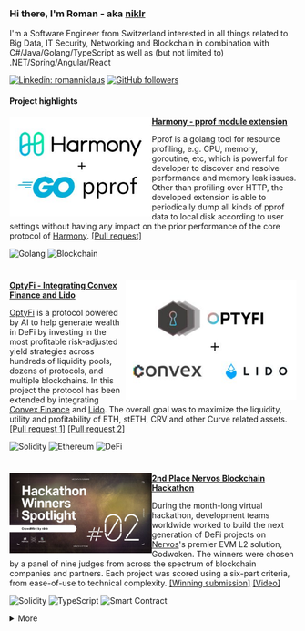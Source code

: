 ### Hi there, I'm Roman - aka [niklr](https://github.com/niklr)

I'm a Software Engineer from Switzerland interested in all things related to Big Data, IT Security, Networking and Blockchain in combination with C#/Java/Golang/TypeScript as well as (but not limited to) .NET/Spring/Angular/React

[![Linkedin: romanniklaus](https://img.shields.io/badge/-romanniklaus-blue?style=flat-square&logo=Linkedin&logoColor=white&link=https://www.linkedin.com/in/romanniklaus/)](https://www.linkedin.com/in/romanniklaus/)
[![GitHub followers](https://img.shields.io/github/followers/niklr?label=Follow&style=social)](https://github.com/niklr)

#### Project highlights

<p>
  <a href="https://github.com/harmony-one/harmony/pull/3773" target="_blank"><img width="250" align="left" src="/assets/banner_harmony.jpg"></a>
</p>
 
**[Harmony - pprof module extension](https://github.com/harmony-one/harmony/pull/3773)**

Pprof is a golang tool for resource profiling, e.g. CPU, memory, goroutine, etc, which is powerful for developer to discover and resolve performance and memory leak issues. Other than profiling over HTTP, the developed extension is able to periodically dump all kinds of pprof data to local disk according to user settings without having any impact on the prior performance of the core protocol of [Harmony](https://www.harmony.one/). [[Pull request]](https://github.com/harmony-one/harmony/pull/3773)

![Golang](https://img.shields.io/badge/-Golang-lightgrey?&logo=Go)
![Blockchain](https://img.shields.io/badge/-Blockchain-lightgrey)

#

<p>
  <a href="https://github.com/Opty-Fi/defi-adapters/pull/1" target="_blank"><img width="300" align="right" src="/assets/banner_optyfi.jpg"></a>
</p>

**[OptyFi - Integrating Convex Finance and Lido](https://github.com/Opty-Fi/defi-adapters/pull/1)**

[OptyFi](https://opty.fi/) is a protocol powered by AI to help generate wealth in DeFi by investing in the most profitable risk-adjusted yield strategies across hundreds of liquidity pools, dozens of protocols, and multiple blockchains. In this project the protocol has been extended by integrating [Convex Finance](https://www.convexfinance.com/) and [Lido](https://lido.fi/). The overall goal was to maximize the liquidity, utility and profitability of ETH, stETH, CRV and other Curve related assets. [[Pull request 1]](https://github.com/Opty-Fi/defi-adapters/pull/1) [[Pull request 2]](https://github.com/Opty-Fi/defi-adapters/pull/9)

![Solidity](https://img.shields.io/badge/-Solidity-lightgrey?&logo=Solidity)
![Ethereum](https://img.shields.io/badge/-Ethereum-lightgrey?&logo=Ethereum)
![DeFi](https://img.shields.io/badge/-DeFi-lightgrey)

#

<p>
  <a href="https://www.nervos.org/blog/nervos-gitcoin-hackathon-winners-announced" target="_blank"><img width="250" align="left" src="/assets/banner_nervos.jpg"></a>
</p>

**[2nd Place Nervos Blockchain Hackathon](https://www.nervos.org/blog/nervos-gitcoin-hackathon-winners-announced)**

During the month-long virtual hackathon, development teams worldwide worked to build the next generation of DeFi projects on [Nervos](https://www.nervos.org)'s premier EVM L2 solution, Godwoken. The winners were chosen by a panel of nine judges from across the spectrum of blockchain companies and partners. Each project was scored using a six-part criteria, from ease-of-use to technical complexity. [[Winning submission]](https://github.com/niklr/crowdmint) [[Video]](https://www.youtube.com/watch?v=s-3PJrl0gQQ)

![Solidity](https://img.shields.io/badge/-Solidity-lightgrey?&logo=Solidity)
![TypeScript](https://img.shields.io/badge/-TypeScript-lightgrey?&logo=TypeScript)
![Smart Contract](https://img.shields.io/badge/-Smart%20Contract-lightgrey)

<details>
  <summary>More</summary>

  #

  <p>
    <a href="https://twitter.com/hoprnet/status/1400025895428149251" target="_blank"><img width="250" align="right" src="/assets/banner_hopr.jpg"></a>
  </p>  

  **[HOPR - Token Transfers Network Graph](https://twitter.com/hoprnet/status/1400025895428149251)**

  The [HOPR protocol](https://hoprnet.org) provides network-level and metadata privacy for every kind of data exchange. A mixnet protects the identity of both sender and recipient by routing data via multiple intermediate relay hops that mix traffic. The developed project enables users to gain a bird view on the HOPR token transfers on [Ethereum](https://ethereum.org) and [xDai chain](https://www.xdaichain.com/). It visualizes the life-cycle (provenance) in a network graph: a. Minting b. Transfer c. Burning. [[Bounty]](https://gitcoin.co/issue/hoprnet/hopr-analytics/9/100025648) [[Project]](https://github.com/niklr/hopr-network-graph) [[Video]](https://www.youtube.com/watch?v=hRV_Ln6DlwE)

  ![Ethereum](https://img.shields.io/badge/-Ethereum-lightgrey?&logo=Ethereum)
  ![Angular](https://img.shields.io/badge/-Angular-lightgrey?&logo=Angular)
  ![Data Analytics](https://img.shields.io/badge/-Data%20Analytics-lightgrey)
  ![Visualization](https://img.shields.io/badge/-Visualization-lightgrey)

  #

  <p>
    <a href="https://github.com/wearekickback/contracts/pull/76" target="_blank"><img width="250" align="left" src="/assets/banner_kickback.jpg"></a>
  </p>

  **[Kickback - Turn registration into NFT](https://github.com/wearekickback/contracts/pull/76)**

  Kickback is one of the oldest Ethereum dApps still in active use. Kickback is an event attendee management platform which reduces no-shows at events and launched in September 2016. In this project the existing Solidity smart contracts have been modified to mint a Non-Fungible Token (NFT) during the registration process. The solution is deployed on multiple chains such as [Ethereum](https://ethereum.org), [xDai](https://www.xdaichain.com/) and [Polygon](https://polygon.technology/). [[Pull request]](https://github.com/wearekickback/contracts/pull/76)

  ![Solidity](https://img.shields.io/badge/-Solidity-lightgrey?&logo=Solidity)
  ![Polygon](https://img.shields.io/badge/-Polygon-lightgrey)
  ![NFT](https://img.shields.io/badge/-NFT-lightgrey)
  ![Smart Contract](https://img.shields.io/badge/-Smart%20Contract-lightgrey)

  #

  <p>
    <a href="https://github.com/golemfactory/yagna/issues/1457" target="_blank"><img width="250" align="right" src="/assets/banner_golem.jpg"></a>
  </p>

  **[Golem - Full-text Search Engine](https://github.com/golemfactory/yagna/issues/1457)**

  [Golem Network](https://www.golem.network/) is an accessible, reliable, open access and censorship-resistant protocol, democratizing access to digital resources and connecting users through a flexible, open-source platform. The goal of this project was to build a full-text search service on Golem. The service allows its users to perform search queries over a corpus of documents submitted by the requestor during deployment. [[Bounty]](https://gitcoin.co/issue/golemfactory/yagna/1457/100026045) [[Project]](https://github.com/niklr/golem-fulltext-search)

  ![Python](https://img.shields.io/badge/-Python-lightgrey?&logo=Python)
  ![Golem Network](https://img.shields.io/badge/-Golem%20Network-lightgrey)
  ![Fulltext Search](https://img.shields.io/badge/-Fulltext%20Search-lightgrey)

</details>
